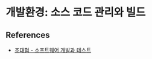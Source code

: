 # 개발환경: 소스 코드 관리와 빌드

## References

* [조대협 - 소프트웨어 개발과 테스트](http://www.kyobobook.co.kr/product/detailViewKor.laf?ejkGb=KOR&mallGb=KOR&barcode=9788965400936&orderClick=LEa&Kc=)